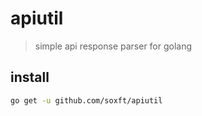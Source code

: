# apiutil

> simple api response parser for golang


## install

```bash
go get -u github.com/soxft/apiutil
```